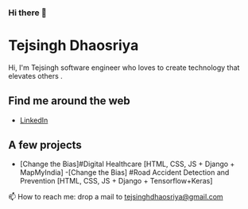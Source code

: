 ### Hi there 👋

<!--
**TejsinghDhaosriya/TejsinghDhaosriya** is a ✨ _special_ ✨ repository because its `README.md` (this file) appears on your GitHub profile.

Here are some ideas to get you started:

- 🔭 I’m currently working on ...
- 🌱 I’m currently learning ...
- 👯 I’m looking to collaborate on ...
- 🤔 I’m looking for help with ...
- 💬 Ask me about ...
- 📫 How to reach me: ...
- 😄 Pronouns: ...
- ⚡ Fun fact: ...
-->
# Tejsingh Dhaosriya

Hi, I'm Tejsingh  software engineer who loves to create technology that elevates others .

## Find me around the web

- [LinkedIn](https://www.linkedin.com/in/tejsingh-dhaosriya-4b19b5156/)


## A few projects

- [Change the Bias]#Digital Healthcare [HTML, CSS, JS + Django + MapMyIndia]
-[Change the Bias] #Road Accident Detection and Prevention [HTML, CSS, JS + Django + Tensorflow+Keras]


 📫 How to reach me: drop a mail to tejsinghdhaosriya@gmail.com


